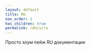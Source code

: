 ```yaml
---
layout: default
title: RU
nav_order: 1
has_children: true
permalink: /docs/ru
---
```


Просто хоум пейж RU документации